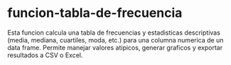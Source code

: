 # funcion-tabla-de-frecuencia
Esta funcion calcula una tabla de frecuencias y estadisticas descriptivas (media, mediana, cuartiles, moda, etc.) para una columna numerica de un data frame. Permite manejar valores atipicos, generar graficos y exportar resultados a CSV o Excel.
